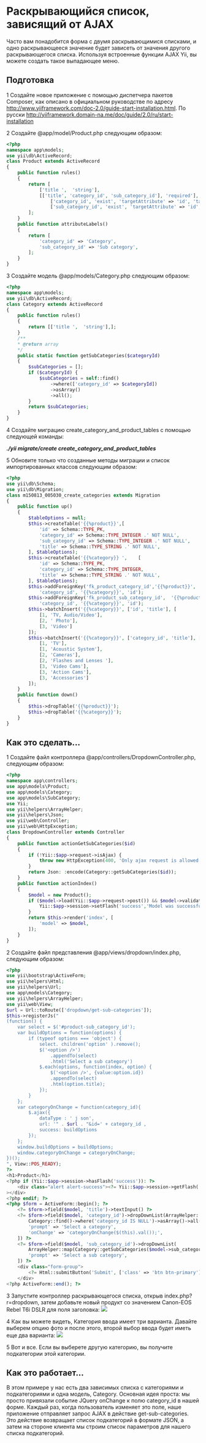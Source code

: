 Раскрывающийся список, зависящий от AJAX
===
Часто вам понадобится форма с двумя раскрывающимися списками, и одно раскрывающееся значение будет зависеть от значения другого раскрывающегося списка. Используя встроенные функции AJAX Yii, вы можете создать такое выпадающее меню.

Подготовка 
---

1 Создайте новое приложение с помощью диспетчера пакетов Composer, как описано в официальном руководстве по адресу <http://www.yiiframework.com/doc-2.0/guide-start-installation.html>. 
По русски  <http://yiiframework.domain-na.me/doc/guide/2.0/ru/start-installation>

2 Создайте @app/model/Product.php следующим образом:
```php
<?php
namespace app\models;
use yii\db\ActiveRecord;
class Product extends ActiveRecord
{
    public function rules()
    {
        return [
            ['title ',	'string'],
            [['title', 'category_id', 'sub_category_id'], 'required'],
                ['category_id', 'exist', 'targetAttribute' => 'id', 'targetClass' =>'app\models\Category ' ],
                ['sub_category_id', 'exist', 'targetAttribute' => 'id', 'targetClass'=> 'app\models\Category'],
        ];
    }
    public function attributeLabels()
    {
        return [
            'category_id' => 'Category',
            'sub_category_id' => 'Sub category',
        ]; 
    }
}
```

3 Создайте модель @app/models/Category.php следующим образом:
```php
<?php
namespace app\models;
use yii\db\ActiveRecord;
class Category extends ActiveRecord
{
    public function rules()
    {
        return [['title ',	'string'],];
    }
    /**
    * @return array
    */
    public static function getSubCategories($categoryId)
    {
        $subCategories = [];
        if ($categoryId) {
            $subCategories = self::find()
                ->where(['category_id' => $categoryId])
                ->asArray()
                ->all();
        }
        return $subCategories;
    }
}
```

4 Создайте миграцию create_category_and_product_tables с помощью следующей команды:

***./yii migrate/create create_category_and_product_tables***

5 Обновите только что созданные методы миграции и список импортированных классов следующим образом:
```php
<?php
use yii\db\Schema;
use yii\db\Migration;
class m150813_005030_create_categories extends Migration
{
    public function up()
    {
        $tableOptions = null;
        $this->createTable('{{%product}}',[
            'id' => Schema::TYPE_PK,
            'category_id' => Schema::TYPE_INTEGER .' NOT NULL',
            'sub_category_id' => Schema::TYPE_INTEGER .' NOT NULL',
            'title' => Schema::TYPE_STRING .' NOT NULL',
        ], $tableOptions);
        $this->createTable('{{%category}} ',	[
            'id' => Schema::TYPE_PK,
            'category_id' => Schema::TYPE_INTEGER,
            'title' => Schema::TYPE_STRING .' NOT NULL',
        ], $tableOptions);
        $this->addForeignKey('fk_product_category_id','{{%product}}',
            'category_id', '{{%category}}', 'id');
        $this->addForeignKey('fk_product_sub_category_id',	'{{%product}}',
            'category_id', '{{%category}}', 'id');
        $this->batchInsert('{{%category}}', ['id', 'title'], [
            [1, 'TV, Audio/Video'],
            [2,	' Photo'],
            [3, 'Video']
        ]);
        $this->batchInsert('{{%category}}', ['category_id', 'title'], [
            [1, 'TV'],
            [1, 'Acoustic System'],
            [2, 'Cameras'],
            [2, 'Flashes and Lenses '],
            [3, 'Video Cams'],
            [3, 'Action Cams'],
            [3, 'Accessories']
        ]);
    }
    public function down()
    {
        $this->dropTable('{{%product}}');
        $this->dropTable('{{%category}}');
    }
}
```

Как это сделать...
---

1 Создайте файл контроллера @app/controllers/DropdownController.php, следующим образом:
```php
<?php
namespace app\controllers;
use app\models\Product;
use app\models\Category;
use app\models\SubCategory;
use Yii;
use yii\helpers\ArrayHelper;
use yii\helpers\Json;
use yii\web\Controller;
use yii\web\HttpException;
class DropdownController extends Controller
{
    public function actionGetSubCategories($id)
    {
        if (!Yii::$app->request->isAjax) {
            throw new HttpException(400, 'Only ajax request is allowed.');
        }
        return Json: :encode(Category::getSubCategories($id));
    }
    public function actionIndex()
    {
        $model = new Product();
        if ($model->load(Yii::$app->request->post()) && $model->validate()) {
            Yii::$app->session->setFlash('success','Model was successfully saved');
        }
        return $this->render('index', [
            'model' => $model,
        ]);
    }
}
```

2 Создайте файл представления @app/views/dropdown/index.php, следующим образом:
```php
<?php
use yii\bootstrap\ActiveForm;
use yii\helpers\Html;
use yii\helpers\Url;
use app\models\Category;
use yii\helpers\ArrayHelper;
use yii\web\View;
$url = Url::toRoute(['dropdown/get-sub-categories']);
$this->registerJs("
(function() {
    var select = $('#product-sub_category_id');
    var buildOptions = function(options) {
        if (typeof options === 'object') {
            select. children('option' ).remove();
            $('<option />')
                .appendTo(select)
                .html('Select a sub category')
            $.each(options, function(index, option) {
                $('<option />', {value:option.id})
                .appendTo(select)
                .html(option.title);
            });
        }
    };
    var categoryOnChange = function(category_id){
        $.ajax({
            dataType : ' j son',
            url: '" . $url . "&id=' + category_id ,
            success: buildOptions
        });
    };
    window.buildOptions = buildOptions;
    window.categoryOnChange = categoryOnChange;
})();
", View::POS_READY);
?>
<h1>Product</h1>
<?php if (Yii::$app->session->hasFlash('success')): ?>
    <div class="alert alert-success"><?= Yii::$app->session->getFlash('success'); ?
></div>
<?php endif; ?>
<?php $form = ActiveForm::begin(); ?>
    <?= $form->field($model, 'title')->textInput() ?>
    <?= $form->field($model, 'category_id')->dropDownList(ArrayHelper::map(
        Category::find()->where('category_id IS NULL')->asArray()->all(),'id','title'), [
        'prompt' => 'Select a category',
        'onChange' => 'categoryOnChange($(this).val());',
    ]) ?>
    <?= $form->field($model, 'sub_category_id')->dropDownList(
        ArrayHelper::map(Category::getSubCategories($model->sub_category_id), 'id' , 'title'),	[
        'prompt' => 'Select a sub category',
    ]) ?>
    <div class="form-group">
        <?= Html::submitButton('Submit', ['class' => 'btn btn-primary']) ?>
    </div>
<?php ActiveForm::end(); ?>
```
3 Запустите контроллер раскрывающегося списка, открыв  index.php?r=dropdown, затем добавьте новый продукт со значением Canon-EOS Rebel T6i DSLR для поля заголовка:
![](img/202_1.jpg)

4 Как вы можете видеть, Категория ввода имеет три варианта. Давайте выберем опцию фото и после этого, второй выбор ввода будет иметь еще два варианта:
![](img/203_1.jpg)

5 Вот и все. Если вы выберете другую категорию, вы получите подкатегории этой категории.

Как это работает...
---
В этом примере у нас есть два зависимых списка с категориями и подкатегориями и одна модель, Category. Основная идея проста: мы просто привязали событие JQuery onChange к полю category_id в нашей форме. Каждый раз, когда пользователь изменяет это поле, наше приложение отправляет запрос AJAX в действие get-sub-categories. Это действие возвращает список подкатегорий в формате JSON, а затем на стороне клиента мы строим список параметров для нашего списка подкатегорий.
